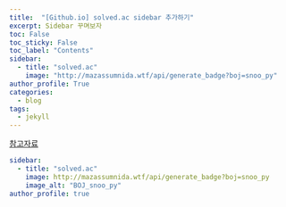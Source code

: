 ```yaml
---
title:  "[Github.io] solved.ac sidebar 추가하기"
excerpt: Sidebar 꾸며보자
toc: False
toc_sticky: False
toc_label: "Contents"
sidebar:
  - title: "solved.ac"
    image: "http://mazassumnida.wtf/api/generate_badge?boj=snoo_py"
author_profile: True
categories:
  - blog
tags:
  - jekyll
---
```




[참고자료](https://mmistakes.github.io/minimal-mistakes/docs/layouts/)


```yaml
sidebar:
  - title: "solved.ac"
    image: http://mazassumnida.wtf/api/generate_badge?boj=snoo_py
    image_alt: "BOJ_snoo_py"
author_profile: true
```